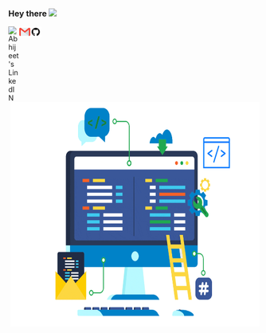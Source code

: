### Hey there <img src="https://media.giphy.com/media/hvRJCLFzcasrR4ia7z/giphy.gif" width="25px">

<a href="https://www.linkedin.com/in/njabhijeet/">
  <img align="left" alt="Abhijeet's LinkedIN" width="22px" src="https://upload.wikimedia.org/wikipedia/commons/8/81/LinkedIn_icon.svg" />
</a>

<a href="abhijaya8@gmail.com">
  <img align="left" alt="Abhijeet's Gmail" width="22px" src="https://github.com/njanirudh/njanirudh/blob/master/assets/gmail.png" />
</a>

<a href="https://github.com/NJAbhijeet">
  <img align="left" alt="Abhijeet's Github" width="22px" src="https://github.com/njanirudh/njanirudh/blob/master/assets/github.png" />
</a>

 <img align="right" alt="GIF" src="https://github.com/NJAbhijeet/NJAbhijeet/blob/master/assets/Web_dev.gif" width="500" height="450" />
